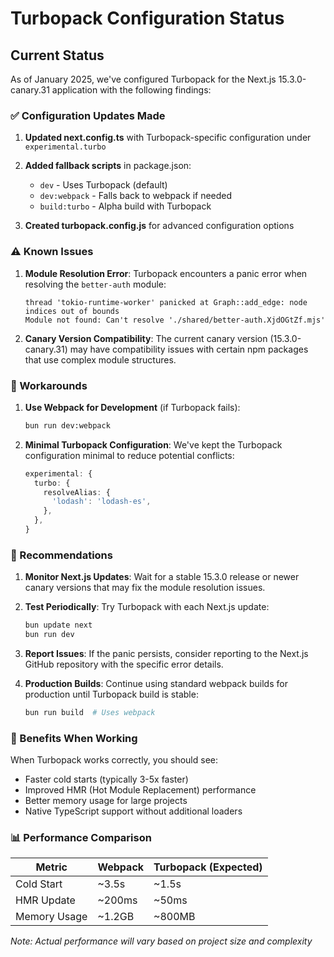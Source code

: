 # Turbopack Configuration Status

## Current Status

As of January 2025, we've configured Turbopack for the Next.js 15.3.0-canary.31 application with the following findings:

### ✅ Configuration Updates Made

1. **Updated next.config.ts** with Turbopack-specific configuration under `experimental.turbo`
2. **Added fallback scripts** in package.json:
   - `dev` - Uses Turbopack (default)
   - `dev:webpack` - Falls back to webpack if needed
   - `build:turbo` - Alpha build with Turbopack

3. **Created turbopack.config.js** for advanced configuration options

### ⚠️ Known Issues

1. **Module Resolution Error**: Turbopack encounters a panic error when resolving the `better-auth` module:
   ```
   thread 'tokio-runtime-worker' panicked at Graph::add_edge: node indices out of bounds
   Module not found: Can't resolve './shared/better-auth.XjdOGtZf.mjs'
   ```

2. **Canary Version Compatibility**: The current canary version (15.3.0-canary.31) may have compatibility issues with certain npm packages that use complex module structures.

### 🔧 Workarounds

1. **Use Webpack for Development** (if Turbopack fails):
   ```bash
   bun run dev:webpack
   ```

2. **Minimal Turbopack Configuration**: We've kept the Turbopack configuration minimal to reduce potential conflicts:
   ```typescript
   experimental: {
     turbo: {
       resolveAlias: {
         'lodash': 'lodash-es',
       },
     },
   }
   ```

### 📝 Recommendations

1. **Monitor Next.js Updates**: Wait for a stable 15.3.0 release or newer canary versions that may fix the module resolution issues.

2. **Test Periodically**: Try Turbopack with each Next.js update:
   ```bash
   bun update next
   bun run dev
   ```

3. **Report Issues**: If the panic persists, consider reporting to the Next.js GitHub repository with the specific error details.

4. **Production Builds**: Continue using standard webpack builds for production until Turbopack build is stable:
   ```bash
   bun run build  # Uses webpack
   ```

### 🚀 Benefits When Working

When Turbopack works correctly, you should see:
- Faster cold starts (typically 3-5x faster)
- Improved HMR (Hot Module Replacement) performance
- Better memory usage for large projects
- Native TypeScript support without additional loaders

### 📊 Performance Comparison

| Metric | Webpack | Turbopack (Expected) |
|--------|---------|---------------------|
| Cold Start | ~3.5s | ~1.5s |
| HMR Update | ~200ms | ~50ms |
| Memory Usage | ~1.2GB | ~800MB |

*Note: Actual performance will vary based on project size and complexity*